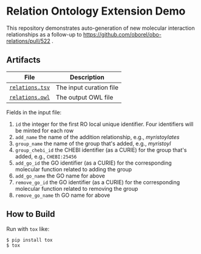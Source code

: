 # Relation Ontology Extension Demo

This repository demonstrates auto-generation of new molecular interaction
relationships as a follow-up to https://github.com/oborel/obo-relations/pull/522
.

## Artifacts

| File                             | Description             |
|----------------------------------|-------------------------|
| [`relations.tsv`](relations.tsv) | The input curation file |
| [`relations.owl`](relations.owl) | The output OWL file     |

Fields in the input file:

1. `id` the integer for the first RO local unique identifier. Four identifiers
   will be minted for each row
2. `add_name` the name of the addition relationship, e.g., *myristoylates*
3. `group_name` the name of the group that's added, e.g., *myristoyl*
4. `group_chebi_id` the CHEBI identifier (as a CURIE) for the group that's
   added, e.g., `CHEBI:25456`
5. `add_go_id` the GO identifier (as a CURIE) for the corresponding molecular
   function related to adding the group
6. `add_go_name` the GO name for above
7. `remove_go_id` the GO identifier (as a CURIE) for the corresponding molecular
   function related to removing the group
8. `remove_go_name` th GO name for above

## How to Build

Run with `tox` like:

```shell
$ pip install tox
$ tox
```


